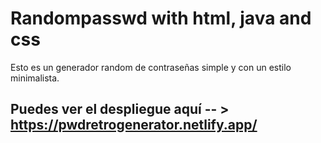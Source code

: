 # Randompasswd with html, java and css

Esto es un generador random de contraseñas simple y con un estilo minimalista.

## Puedes ver el despliegue aquí -- > https://pwdretrogenerator.netlify.app/